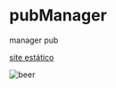 # pubManager
manager pub	

[site estático](https://viniceosm.github.io/pubManager)

![beer](https://github.com/viniceosm/pubManager/blob/master/public/img/icon192.jpg?raw=true)
